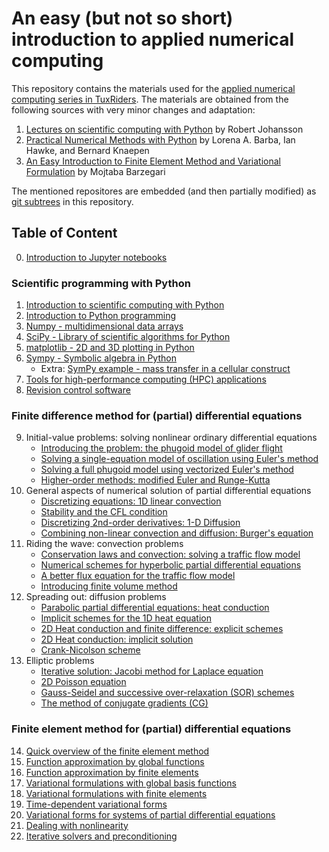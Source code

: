 # An easy (but not so short) introduction to applied numerical computing

This repository contains the materials used for the [applied numerical computing series in TuxRiders](https://www.youtube.com/playlist?list=PL6fjYEpJFi7UMDXtNiaF3eLlOKAM8Lrkf). The materials are obtained from the following sources with very minor changes and adaptation:

1. [Lectures on scientific computing with Python](https://github.com/jrjohansson/scientific-python-lectures) by Robert Johansson
2. [Practical Numerical Methods with Python](https://github.com/numerical-mooc/numerical-mooc) by Lorena A. Barba, Ian Hawke, and Bernard Knaepen
3. [An Easy Introduction to Finite Element Method and Variational Formulation](https://github.com/mbarzegary/finite-element-intro) by Mojtaba Barzegari

The mentioned repositores are embedded (and then partially modified) as [git subtrees](https://www.atlassian.com/git/tutorials/git-subtree) in this repository.

## Table of Content

0. [Introduction to Jupyter notebooks](2-finite-difference-method/lessons/00_getting_started/00_03_Intro_to_Jupyter_notebook.md)

### Scientific programming with Python

1. [Introduction to scientific computing with Python](https://nbviewer.jupyter.org/github/TuxRiders/numerical-computing-intro/blob/main/1-scientific-programming/Lecture-0-Scientific-Computing-with-Python.ipynb)
2. [Introduction to Python programming](https://nbviewer.jupyter.org/github/TuxRiders/numerical-computing-intro/blob/main/1-scientific-programming/Lecture-1-Introduction-to-Python-Programming.ipynb)
3. [Numpy - multidimensional data arrays](https://nbviewer.jupyter.org/github/TuxRiders/numerical-computing-intro/blob/main/1-scientific-programming/Lecture-2-Numpy.ipynb)
4. [SciPy - Library of scientific algorithms for Python](https://nbviewer.jupyter.org/github/TuxRiders/numerical-computing-intro/blob/main/1-scientific-programming/Lecture-3-Scipy.ipynb)
5. [matplotlib - 2D and 3D plotting in Python](https://nbviewer.jupyter.org/github/TuxRiders/numerical-computing-intro/blob/main/1-scientific-programming/Lecture-4-Matplotlib.ipynb)
6. [Sympy - Symbolic algebra in Python](https://nbviewer.jupyter.org/github/TuxRiders/numerical-computing-intro/blob/main/1-scientific-programming/Lecture-5-Sympy.ipynb)
    * Extra: [SymPy example - mass transfer in a cellular construct](https://nbviewer.jupyter.org/github/TuxRiders/numerical-computing-intro/blob/main/extras/SymPy-Mass-Transfer-Cellular-Construct.ipynb)
7. [Tools for high-performance computing (HPC) applications](https://nbviewer.jupyter.org/github/TuxRiders/numerical-computing-intro/blob/main/1-scientific-programming/Lecture-6B-HPC.ipynb)
8. [Revision control software](https://nbviewer.jupyter.org/github/TuxRiders/numerical-computing-intro/blob/main/1-scientific-programming/Lecture-7-Revision-Control-Software.ipynb)

### Finite difference method for (partial) differential equations

9. Initial-value problems: solving nonlinear ordinary differential equations
    * [Introducing the problem: the phugoid model of glider flight](https://nbviewer.jupyter.org/github/TuxRiders/numerical-computing-intro/blob/main/2-finite-difference-method/lessons/01_phugoid/01_01_Phugoid_Theory.ipynb)
    * [Solving a single-equation model of oscillation using Euler's method](https://nbviewer.jupyter.org/github/TuxRiders/numerical-computing-intro/blob/main/2-finite-difference-method/lessons/01_phugoid/01_02_Phugoid_Oscillation.ipynb)
    * [Solving a full phugoid model using vectorized Euler's method](https://nbviewer.jupyter.org/github/TuxRiders/numerical-computing-intro/blob/main/2-finite-difference-method/lessons/01_phugoid/01_03_PhugoidFullModel.ipynb)
    * [Higher-order methods: modified Euler and Runge-Kutta](https://nbviewer.jupyter.org/github/TuxRiders/numerical-computing-intro/blob/main/2-finite-difference-method/lessons/01_phugoid/01_04_Second_Order_Methods.ipynb)
10. General aspects of numerical solution of partial differential equations
    * [Discretizing equations: 1D linear convection](https://nbviewer.jupyter.org/github/TuxRiders/numerical-computing-intro/blob/main/2-finite-difference-method/lessons/02_spacetime/02_01_1DConvection.ipynb)
    * [Stability and the CFL condition](https://nbviewer.jupyter.org/github/TuxRiders/numerical-computing-intro/blob/main/2-finite-difference-method/lessons/02_spacetime/02_02_CFLCondition.ipynb)
    * [Discretizing 2nd-order derivatives: 1-D Diffusion](https://nbviewer.jupyter.org/github/TuxRiders/numerical-computing-intro/blob/main/2-finite-difference-method/lessons/02_spacetime/02_03_1DDiffusion.ipynb)
    * [Combining non-linear convection and diffusion: Burger's equation](https://nbviewer.jupyter.org/github/TuxRiders/numerical-computing-intro/blob/main/2-finite-difference-method/lessons/02_spacetime/02_04_1DBurgers.ipynb)
11. Riding the wave: convection problems
    * [Conservation laws and convection: solving a traffic flow model](https://nbviewer.jupyter.org/github/TuxRiders/numerical-computing-intro/blob/main/2-finite-difference-method/lessons/03_wave/03_01_conservationLaw.ipynb)
    * [Numerical schemes for hyperbolic partial differential equations](https://nbviewer.jupyter.org/github/TuxRiders/numerical-computing-intro/blob/main/2-finite-difference-method/lessons/03_wave/03_02_convectionSchemes.ipynb)
    * [A better flux equation for the traffic flow model](https://nbviewer.jupyter.org/github/TuxRiders/numerical-computing-intro/blob/main/2-finite-difference-method/lessons/03_wave/03_03_aBetterModel.ipynb)
    * [Introducing finite volume method](https://nbviewer.jupyter.org/github/TuxRiders/numerical-computing-intro/blob/main/2-finite-difference-method/lessons/03_wave/03_04_MUSCL.ipynb)
12. Spreading out: diffusion problems
    * [Parabolic partial differential equations: heat conduction](https://nbviewer.jupyter.org/github/TuxRiders/numerical-computing-intro/blob/main/2-finite-difference-method/lessons/04_spreadout/04_01_Heat_Equation_1D_Explicit.ipynb)
    * [Implicit schemes for the 1D heat equation](https://nbviewer.jupyter.org/github/TuxRiders/numerical-computing-intro/blob/main/2-finite-difference-method/lessons/04_spreadout/04_02_Heat_Equation_1D_Implicit.ipynb)
    * [2D Heat conduction and finite difference: explicit schemes](https://nbviewer.jupyter.org/github/TuxRiders/numerical-computing-intro/blob/main/2-finite-difference-method/lessons/04_spreadout/04_03_Heat_Equation_2D_Explicit.ipynb)
    * [2D Heat conduction: implicit solution](https://nbviewer.jupyter.org/github/TuxRiders/numerical-computing-intro/blob/main/2-finite-difference-method/lessons/04_spreadout/04_04_Heat_Equation_2D_Implicit.ipynb)
    * [Crank-Nicolson scheme](https://nbviewer.jupyter.org/github/TuxRiders/numerical-computing-intro/blob/main/2-finite-difference-method/lessons/04_spreadout/04_05_Crank-Nicolson.ipynb)
13. Elliptic problems
    * [Iterative solution: Jacobi method for Laplace equation](https://nbviewer.jupyter.org/github/TuxRiders/numerical-computing-intro/blob/main/2-finite-difference-method/lessons/05_relax/05_01_2D.Laplace.Equation.ipynb)
    * [2D Poisson equation](https://nbviewer.jupyter.org/github/TuxRiders/numerical-computing-intro/blob/main/2-finite-difference-method/lessons/05_relax/05_02_2D.Poisson.Equation.ipynb)
    * [Gauss-Seidel and successive over-relaxation (SOR) schemes](https://nbviewer.jupyter.org/github/TuxRiders/numerical-computing-intro/blob/main/2-finite-difference-method/lessons/05_relax/05_03_Iterate.This.ipynb)
    * [The method of conjugate gradients (CG)](https://nbviewer.jupyter.org/github/TuxRiders/numerical-computing-intro/blob/main/2-finite-difference-method/lessons/05_relax/05_04_Conjugate.Gradient.ipynb)


### Finite element method for (partial) differential equations

14. [Quick overview of the finite element method](https://nbviewer.jupyter.org/github/TuxRiders/numerical-computing-intro/blob/main/3-finite-element-method/1-%20overview.ipynb)
15. [Function approximation by global functions](https://nbviewer.jupyter.org/github/TuxRiders/numerical-computing-intro/blob/main/3-finite-element-method/2-%20approx.ipynb)
16. [Function approximation by finite elements](https://nbviewer.jupyter.org/github/TuxRiders/numerical-computing-intro/blob/main/3-finite-element-method/3-%20approx-fe.ipynb)
17. [Variational formulations with global basis functions](https://nbviewer.jupyter.org/github/TuxRiders/numerical-computing-intro/blob/main/3-finite-element-method/4-%20varform.ipynb)
18. [Variational formulations with finite elements](https://nbviewer.jupyter.org/github/TuxRiders/numerical-computing-intro/blob/main/3-finite-element-method/5-%20varform-fe.ipynb)
19. [Time-dependent variational forms](https://nbviewer.jupyter.org/github/TuxRiders/numerical-computing-intro/blob/main/3-finite-element-method/6-femtime.ipynb)
20. [Variational forms for systems of partial differential equations](https://nbviewer.jupyter.org/github/TuxRiders/numerical-computing-intro/blob/main/3-finite-element-method/7-%20femsys.ipynb)
21. [Dealing with nonlinearity](https://nbviewer.jupyter.org/github/TuxRiders/numerical-computing-intro/blob/main/3-finite-element-method/8-%20nonlin.ipynb)
22. [Iterative solvers and preconditioning](https://nbviewer.jupyter.org/github/TuxRiders/numerical-computing-intro/blob/main/3-finite-element-method/9-%20cg.ipynb)
